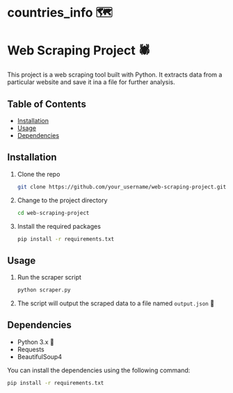 # countries_info :world_map:

# Web Scraping Project :spider:

This project is a web scraping tool built with Python. It extracts data from a particular website and save it ina a file for further analysis.

## Table of Contents

- [Installation](#installation)
- [Usage](#usage)
- [Dependencies](#dependencies)

## Installation

1. Clone the repo
    ```sh
    git clone https://github.com/your_username/web-scraping-project.git
    ```
2. Change to the project directory
    ```sh
    cd web-scraping-project
    ```
3. Install the required packages
    ```sh
    pip install -r requirements.txt
    ```

## Usage

1. Run the scraper script
    ```sh
    python scraper.py
    ```
2. The script will output the scraped data to a file named `output.json` :page_with_curl:

## Dependencies

- Python 3.x 🐍
- Requests 
- BeautifulSoup4 

You can install the dependencies using the following command:
```sh
pip install -r requirements.txt
